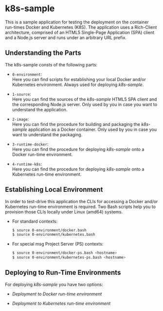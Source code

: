 
k8s-sample
==========

This is a sample application for testing the deployment on the
container run-times Docker and Kubernetes (K8S). The application uses a
Rich-Client architecture, comprised of an HTML5 Single-Page Application
(SPA) client and a Node.js server and runs under an arbitrary URL
prefix.

Understanding the Parts
-----------------------

The k8s-sample consts of the following parts:

- `0-environment`:<br/>
  Here you can find scripts for establishing your local Docker
  and/or Kubernetes environment. Always used for deploying
  *k8s-sample*.

- `1-source`:<br/>
  Here you can find the sources of the *k8s-sample* HTML5 SPA client and
  the corresponding Node.js server. Only used by you in case you want
  to understand the application.

- `2-image`:<br/>
  Here you can find the procedure for building and packaging the
  *k8s-sample* application as a Docker container. Only used by you in
  case you want to understand the packaging.

- `3-runtime-docker`:<br/>
  Here you can find the procedure for deploying *k8s-sample* onto
  a Docker run-time environment.

- `4-runtime-k8s`:<br/>
  Here you can find the procedure for deploying *k8s-sample* onto
  a Kubernetes run-time environment.

Establishing Local Environment
------------------------------

In order to test-drive this application the CLIs for accessing a Docker
and/or Kubernetes run-time environment is required. Two Bash scripts help
you to provision those CLIs locally under Linux (amd64) systems.

- For standard contexts:

  ```sh
  $ source 0-environment/docker.bash
  $ source 0-environment/kubernetes.bash
  ```

- For special msg Project Server (PS) contexts:

  ```sh
  $ source 0-environment/docker-ps.bash <hostname>
  $ source 0-environment/kubernetes-ps.bash <hostname>
  ```

Deploying to Run-Time Environments
----------------------------------

For deploying *k8s-sample* you have two options:

- *Deployment to Docker run-time environment*

- *Deployment to Kubernetes run-time environment*

